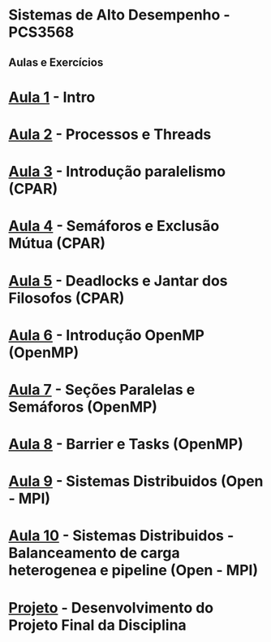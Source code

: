 # Sistemas de Alto Desempenho - PCS3568

## Aulas e Exercícios

# [Aula 1](Aula1) - Intro

# [Aula 2](Aula2) - Processos e Threads

# [Aula 3](Aula3) - Introdução paralelismo (CPAR)

# [Aula 4](Aula4) - Semáforos e Exclusão Mútua (CPAR)

# [Aula 5](Aula5) - Deadlocks e Jantar dos Filosofos (CPAR)

# [Aula 6](Aula6) - Introdução OpenMP (OpenMP)

# [Aula 7](Aula7) - Seções Paralelas e Semáforos (OpenMP)

# [Aula 8](Aula8) - Barrier e Tasks (OpenMP)

# [Aula 9](Aula9) - Sistemas Distribuidos (Open - MPI)

# [Aula 10](Aula10) - Sistemas Distribuidos - Balanceamento de carga heterogenea e pipeline (Open - MPI)

# [Projeto](projeto) - Desenvolvimento do Projeto Final da Disciplina
